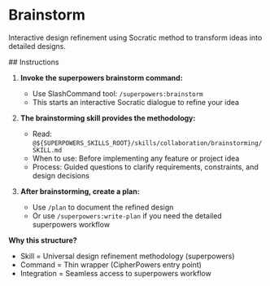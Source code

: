 # Brainstorm

Interactive design refinement using Socratic method to transform ideas into detailed designs.

<instructions>
## Instructions

1. **Invoke the superpowers brainstorm command:**
   - Use SlashCommand tool: `/superpowers:brainstorm`
   - This starts an interactive Socratic dialogue to refine your idea

2. **The brainstorming skill provides the methodology:**
   - Read: `@${SUPERPOWERS_SKILLS_ROOT}/skills/collaboration/brainstorming/SKILL.md`
   - When to use: Before implementing any feature or project idea
   - Process: Guided questions to clarify requirements, constraints, and design decisions

3. **After brainstorming, create a plan:**
   - Use `/plan` to document the refined design
   - Or use `/superpowers:write-plan` if you need the detailed superpowers workflow

**Why this structure?**
- Skill = Universal design refinement methodology (superpowers)
- Command = Thin wrapper (CipherPowers entry point)
- Integration = Seamless access to superpowers workflow
</instructions>
